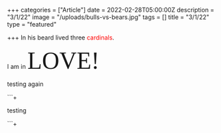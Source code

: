 +++
categories = ["Article"]
date = 2022-02-28T05:00:00Z
description = "3/1/22"
image = "/uploads/bulls-vs-bears.jpg"
tags = []
title = "3/1/22"
type = "featured"

+++
In his beard lived three <span style="color:red">cardinals</span>.

I am in <span style="font-family:Times New Roman; font-size:4em;">LOVE!</span>

testing again

\`\`\`+ 

testing

\`\`\`+ 